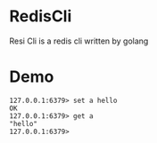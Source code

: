 # RedisCli
Resi Cli is a redis cli written by golang

# Demo
```cassandraql
127.0.0.1:6379> set a hello
OK
127.0.0.1:6379> get a  
"hello"
127.0.0.1:6379> 
```